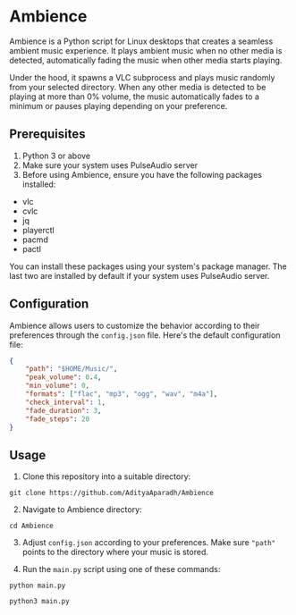 # Ambience

Ambience is a Python script for Linux desktops that creates a seamless ambient music experience. It plays ambient music when no other media is detected, automatically fading the music when other media starts playing.

Under the hood, it spawns a VLC subprocess and plays music randomly from your selected directory. When any other media is detected to be playing at more than 0% volume, the music automatically fades to a minimum or pauses playing depending on your preference.
## Prerequisites
1. Python 3 or above 
2. Make sure your system uses PulseAudio server
3. Before using Ambience, ensure you have the following packages installed:
- vlc
- cvlc
- jq
- playerctl
- pacmd
- pactl

You can install these packages using your system's package manager. The last two are installed by default if your system uses PulseAudio server.

## Configuration

Ambience allows users to customize the behavior according to their preferences through the `config.json` file. Here's the default configuration file:

```json
{
    "path": "$HOME/Music/",
    "peak_volume": 0.4,
    "min_volume": 0,
    "formats": ["flac", "mp3", "ogg", "wav", "m4a"],
    "check_interval": 1,
    "fade_duration": 3,
    "fade_steps": 20
}
```

## Usage


1. Clone this repository into a suitable directory:
 ```
git clone https://github.com/AdityaAparadh/Ambience
```

2. Navigate to Ambience directory:
```
cd Ambience
```

3. Adjust `config.json` according to your preferences. Make sure `"path"` points to the directory where your music is stored.

  
4. Run the `main.py` script using one of these commands:
```
python main.py
```
```
python3 main.py
```

